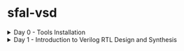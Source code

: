 # sfal-vsd
<details>
<summary>Day 0 - Tools Installation</summary>

### Yosys

```bash
$ git clone https://github.com/YosysHQ/yosys.git
$ cd yosys
$ sudo apt install make   # (If make is not installed please install it)
$ sudo apt-get install build-essential clang bison flex \
    libreadline-dev gawk tcl-dev libffi-dev git \
    graphviz xdot pkg-config python3 libboost-system-dev \
    libboost-python-dev libboost-filesystem-dev zlib1g-dev
$ make
$ sudo make install
```

[![Image](https://github.com/user-attachments/assets/5a9aeb0d-8f95-444a-b6ae-e945320eb726)](https://github.com/karthikguptatelukunta-tech/sfal-vsd/issues/1#issue-3436974372)



### iverilog
```bash
$ sudo apt-get install iverilog
```
![iverilog](https://github.com/user-attachments/assets/1e5f143e-8087-48c4-bddf-82255f542e38)

###Gtkwave
```bash
$ sudo apt update
$ sudo apt install gtkwave
```
![WhatsApp Image 2025-09-19 at 23 33 45](https://github.com/user-attachments/assets/61431f8d-6f14-453f-b52f-5f36052e50f1)
![WhatsApp Image 2025-09-19 at 23 33 45 (1)](https://github.com/user-attachments/assets/03ecd167-3d8b-45e6-828c-df115ab34e68)
</details>
<details>
	<summary>Day 1 - Introduction to Verilog RTL Design and Synthesis </summary>

# Day 1 - Introduction to Verilog RTL Design and Synthesis
## Introduction to open-source simulator Iverilog

Folder structure of the git clone:
- `lib` - will contain sky130 standard cell library
- `my_lib/verilog_models` - will contain standard cell verilog model
- `verilog_files` -contains the lab experiments source files

<img width="1541" height="784" alt="Screenshot 2025-09-25 151227" src="https://github.com/user-attachments/assets/c4a5d59f-71f6-4c5c-b194-437c7ac91376" />
<img width="1904" height="1018" alt="Screenshot 2025-09-25 151402" src="https://github.com/user-attachments/assets/6f42da14-0842-44fd-a97f-ac39cc153a69" />



Example of a design good_mux.v 

```
module good_mux (input i0 , input i1 , input sel , output reg y);
always @ (*)
begin
	if(sel)
		y <= i1;
	else 
		y <= i0;
end
endmodule
```
Example of a testbench tb_good_mux.v 

```
`timescale 1ns / 1ps
module tb_good_mux;
	// Inputs
	reg i0,i1,sel;
	// Outputs
	wire y;

        // Instantiate the Unit Under Test (UUT)
	good_mux uut (
		.sel(sel),
		.i0(i0),
		.i1(i1),
		.y(y)
	);

	initial begin
	$dumpfile("tb_good_mux.vcd");
	$dumpvars(0,tb_good_mux);
	// Initialize Inputs
	sel = 0;
	i0 = 0;
	i1 = 0;
	#300 $finish;
	end

always #75 sel = ~sel;
always #10 i0 = ~i0;
always #55 i1 = ~i1;
endmodule
```
Command to run the design and testbench
```
iverilog good_mux.v tb_good_mux.v
```
The output of the iverilog is a .vcd file and a.out file is created. By executing a.out iverilog dump the vcd file.

## Introduction to GTKWave
gtkwave will be used to generate the waveforms and display in visual format.

Command to view the vcd file in gtkwave 
```
gtkwave tb_good_mux.vcd
```
The waveform in gtwave is shown below

--image pettali

## Introduction to Yosys
It is the synthesizer used to convert RTL to netlist.
Netlist should be the same as the Design but represented in the form of standard cells.
The same testbench can be used to verify RTL and Synthesized Netlist.

--image pettali

## Introduction to Logic Synthesis

--image pettali

## Lab using Yosys and Sky130 PDKs

--images pettali

</details>




